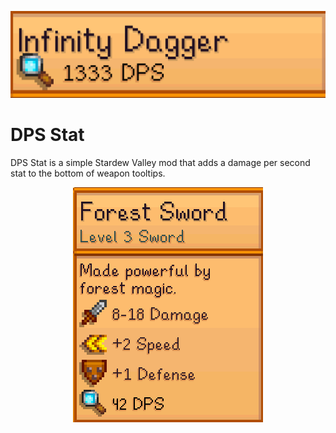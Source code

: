 ![banner](media/banner_upscaled3x.png)

# DPS Stat
DPS Stat is a simple Stardew Valley mod that adds a damage per second stat to the bottom of weapon tooltips.

<p align="center">
    <img src="media/preview1.png"/>
</p>

